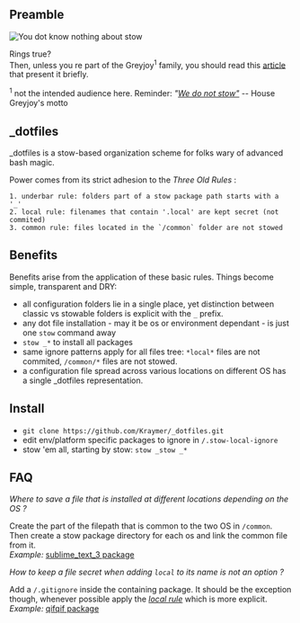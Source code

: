 Preamble
--------

![You dot know nothing about stow](https://dl.dropboxusercontent.com/u/1026715/ygritte-meme.png)

Rings true?  
Then, unless you re part of the Greyjoy<sup>1</sup> family, you should read this [article](http://brandon.invergo.net/news/2012-05-26-using-gnu-stow-to-manage-your-dotfiles.html) that present it briefly.

<sup>1</sup> not the intended audience here. Reminder: *"[We do not stow"](https://scifi.stackexchange.com/questions/4222/what-does-house-greyjoys-motto-we-do-not-sow-mean)* -- House Greyjoy's motto

_dotfiles
---------

_dotfiles is a stow-based organization scheme for folks wary of advanced
bash magic.

Power comes from its strict adhesion to the *Three Old Rules* :

    1. underbar rule: folders part of a stow package path starts with a '_'
    2. local rule: filenames that contain '.local' are kept secret (not commited)
    3. common rule: files located in the `/common` folder are not stowed

Benefits
--------

Benefits arise from the application of these basic rules. 
Things become simple, transparent and DRY:

- all configuration folders lie in a single place, yet distinction between
  classic vs stowable folders is explicit with the `_` prefix.
- any dot file installation - may it be os or environment dependant - is just one `stow` command away
- `stow _*` to install all packages
- same ignore patterns apply for all files tree: `*local*` files are not commited, `/common/*` files are not stowed.
- a configuration file spread across various locations on different OS has a single _dotfiles representation.

Install
-------

- `git clone https://github.com/Kraymer/_dotfiles.git`
- edit env/platform specific packages to ignore in `/.stow-local-ignore`
- stow 'em all, starting by stow: `stow _stow _*`

FAQ
---

*Where to save a file that is installed at different locations depending on the OS ?*

Create the part of the filepath that is common to the two OS in `/common`. Then create a stow package directory for each os and link the common file from it.  
*Example:* [sublime_text_3 package](https://github.com/Kraymer/_dotfiles/tree/master/_sublime_text_3-linux/.config/sublime-text-3)

*How to keep a file secret when adding `local` to its name is not an option ?*

Add a `/.gitignore` inside the containing package. It should be the exception though, whenever possible apply the *[local rule](https://github.com/Kraymer/_dotfiles#_dotfiles)* which is more explicit.  
*Example:* [qifqif package](https://github.com/Kraymer/_dotfiles/tree/master/_qifqif)
